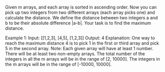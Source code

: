 Given m arrays, and each array is sorted in ascending order. Now you can pick up two integers from two different arrays (each array picks one) and calculate the distance. We define the distance between two integers a and b to be their absolute difference |a-b|. Your task is to find the maximum distance.

Example 1:
Input: 
[[1,2,3],
 [4,5],
 [1,2,3]]
Output: 4
Explanation: 
One way to reach the maximum distance 4 is to pick 1 in the first or third array and pick 5 in the second array.
Note:
Each given array will have at least 1 number. There will be at least two non-empty arrays.
The total number of the integers in all the m arrays will be in the range of [2, 10000].
The integers in the m arrays will be in the range of [-10000, 10000].
